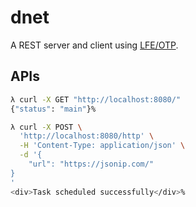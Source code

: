 # dnet

A REST server and client using [LFE/OTP](http://lfe.io/).

## APIs

```bash
λ curl -X GET "http://localhost:8080/"
{"status": "main"}% 
```

```bash
λ curl -X POST \
  'http://localhost:8080/http' \
  -H 'Content-Type: application/json' \
  -d '{
    "url": "https://jsonip.com/"
}
'
<div>Task scheduled successfully</div>% 
```
